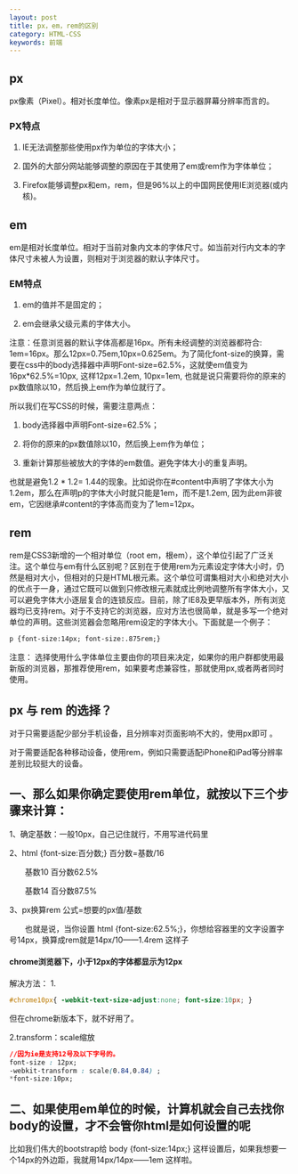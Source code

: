 ```yaml
---
layout: post
title: px，em，rem的区别
category: HTML-CSS
keywords: 前端
---
```


## px
px像素（Pixel）。相对长度单位。像素px是相对于显示器屏幕分辨率而言的。

### PX特点

1. IE无法调整那些使用px作为单位的字体大小；

2. 国外的大部分网站能够调整的原因在于其使用了em或rem作为字体单位；

3. Firefox能够调整px和em，rem，但是96%以上的中国网民使用IE浏览器(或内核)。

## em
em是相对长度单位。相对于当前对象内文本的字体尺寸。如当前对行内文本的字体尺寸未被人为设置，则相对于浏览器的默认字体尺寸。

### EM特点

1. em的值并不是固定的；

2. em会继承父级元素的字体大小。

注意：任意浏览器的默认字体高都是16px。所有未经调整的浏览器都符合: 1em=16px。那么12px=0.75em,10px=0.625em。为了简化font-size的换算，需要在css中的body选择器中声明Font-size=62.5%，这就使em值变为 16px*62.5%=10px, 这样12px=1.2em, 10px=1em, 也就是说只需要将你的原来的px数值除以10，然后换上em作为单位就行了。

所以我们在写CSS的时候，需要注意两点：

1. body选择器中声明Font-size=62.5%；

2. 将你的原来的px数值除以10，然后换上em作为单位；

3. 重新计算那些被放大的字体的em数值。避免字体大小的重复声明。

也就是避免1.2 * 1.2= 1.44的现象。比如说你在#content中声明了字体大小为1.2em，那么在声明p的字体大小时就只能是1em，而不是1.2em, 因为此em非彼em，它因继承#content的字体高而变为了1em=12px。

## rem
rem是CSS3新增的一个相对单位（root em，根em），这个单位引起了广泛关注。这个单位与em有什么区别呢？区别在于使用rem为元素设定字体大小时，仍然是相对大小，但相对的只是HTML根元素。这个单位可谓集相对大小和绝对大小的优点于一身，通过它既可以做到只修改根元素就成比例地调整所有字体大小，又可以避免字体大小逐层复合的连锁反应。目前，除了IE8及更早版本外，所有浏览器均已支持rem。对于不支持它的浏览器，应对方法也很简单，就是多写一个绝对单位的声明。这些浏览器会忽略用rem设定的字体大小。下面就是一个例子：

```html
p {font-size:14px; font-size:.875rem;}
```

注意： 选择使用什么字体单位主要由你的项目来决定，如果你的用户群都使用最新版的浏览器，那推荐使用rem，如果要考虑兼容性，那就使用px,或者两者同时使用。

## px 与 rem 的选择？
对于只需要适配少部分手机设备，且分辨率对页面影响不大的，使用px即可 。

对于需要适配各种移动设备，使用rem，例如只需要适配iPhone和iPad等分辨率差别比较挺大的设备。

## 一、那么如果你确定要使用rem单位，就按以下三个步骤来计算：

1、确定基数：一般10px，自己记住就行，不用写进代码里

2、html {font-size:百分数;}    百分数=基数/16  

　　基数10    百分数62.5%

　　基数14    百分数87.5%

3、px换算rem   公式=想要的px值/基数

　　也就是说，当你设置 html {font-size:62.5%;}，你想给容器里的文字设置字号14px，换算成rem就是14px/10——1.4rem 这样子

#### chrome浏览器下，小于12px的字体都显示为12px
解决方法： 
1.
```css
#chrome10px{ -webkit-text-size-adjust:none; font-size:10px; }
```
但在chrome新版本下，就不好用了。

2.transform：scale缩放
```css
//因为ie是支持12号及以下字号的。
font-size : 12px;
-webkit-transform : scale(0.84,0.84) ;
*font-size:10px;
```



## 二、如果使用em单位的时候，计算机就会自己去找你body的设置，才不会管你html是如何设置的呢

比如我们伟大的bootstrap给 body {font-size:14px;} 这样设置后，如果我想要一个14px的外边距，我就用14px/14px——1em 这样啦。
